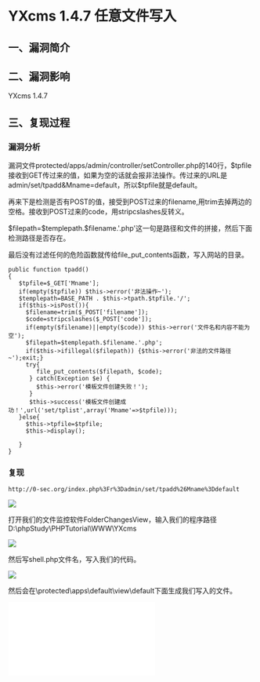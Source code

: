 YXcms 1.4.7 任意文件写入
========================

一、漏洞简介
------------

二、漏洞影响
------------

YXcms 1.4.7

三、复现过程
------------

### 漏洞分析

漏洞文件protected/apps/admin/controller/setController.php的140行，\$tpfile接收到GET传过来的值，如果为空的话就会报非法操作。传过来的URL是admin/set/tpadd&Mname=default，所以\$tpfile就是default。

再来下是检测是否有POST的值，接受到POST过来的filename,用trim去掉两边的空格。接收到POST过来的code，用stripcslashes反转义。

\$filepath=\$templepath.\$filename.\'.php\'这一句是路径和文件的拼接，然后下面检测路径是否存在。

最后没有过滤任何的危险函数就传给file\_put\_contents函数，写入网站的目录。

    public function tpadd()
    {
       $tpfile=$_GET['Mname'];
       if(empty($tpfile)) $this->error('非法操作~');
       $templepath=BASE_PATH . $this->tpath.$tpfile.'/';
       if($this->isPost()){
         $filename=trim($_POST['filename']);
         $code=stripcslashes($_POST['code']);
         if(empty($filename)||empty($code)) $this->error('文件名和内容不能为空');
         $filepath=$templepath.$filename.'.php';
         if($this->ifillegal($filepath)) {$this->error('非法的文件路径~');exit;}
         try{
            file_put_contents($filepath, $code);
          } catch(Exception $e) {
            $this->error('模板文件创建失败！');
          } 
          $this->success('模板文件创建成功！',url('set/tplist',array('Mname'=>$tpfile)));
       }else{
         $this->tpfile=$tpfile;
         $this->display();

       }
    }

### 复现

    http://0-sec.org/index.php%3Fr%3Dadmin/set/tpadd%26Mname%3Ddefault

![](resource/YXCMS1.4.7任意文件写入/media/rId26.png)

打开我们的文件监控软件FolderChangesView，输入我们的程序路径D:\\phpStudy\\PHPTutorial\\WWW\\YXcms

![](resource/YXCMS1.4.7任意文件写入/media/rId27.png)

然后写shell.php文件名，写入我们的代码。

![](resource/YXCMS1.4.7任意文件写入/media/rId28.png)

然后会在\\protected\\apps\\default\\view\\default下面生成我们写入的文件。

![](resource/YXCMS1.4.7任意文件写入/media/rId29.shtml)
